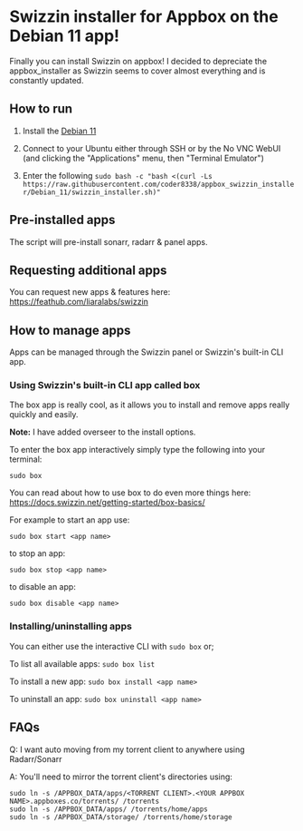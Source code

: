 # Swizzin installer for Appbox on the Debian 11 app!
Finally you can install Swizzin on appbox! I decided to depreciate the appbox_installer as Swizzin seems to cover almost everything and is constantly updated.

## How to run
1. Install the [Debian 11](https://www.appbox.co/appstore/app/217)

2. Connect to your Ubuntu either through SSH or by the No VNC WebUI (and clicking the "Applications" menu, then "Terminal Emulator")

3. Enter the following `sudo bash -c "bash <(curl -Ls https://raw.githubusercontent.com/coder8338/appbox_swizzin_installer/Debian_11/swizzin_installer.sh)"`

## Pre-installed apps
The script will pre-install sonarr, radarr & panel apps.

## Requesting additional apps
You can request new apps & features here: https://feathub.com/liaralabs/swizzin

## How to manage apps
Apps can be managed through the Swizzin panel or Swizzin's built-in CLI app.

### Using Swizzin's built-in CLI app called box
The box app is really cool, as it allows you to install and remove apps really quickly and easily.

**Note:** I have added overseer to the install options.

To enter the box app interactively simply type the following into your terminal:

`sudo box`

You can read about how to use box to do even more things here: https://docs.swizzin.net/getting-started/box-basics/

For example to start an app use:

`sudo box start <app name>`

to stop an app:

`sudo box stop <app name>`

to disable an app:

`sudo box disable <app name>`

### Installing/uninstalling apps

You can either use the interactive CLI with `sudo box` or;

To list all available apps:
`sudo box list`

To install a new app:
`sudo box install <app name>`
  
To uninstall an app:
`sudo box uninstall <app name>`

## FAQs
Q: I want auto moving from my torrent client to anywhere using Radarr/Sonarr

A: You'll need to mirror the torrent client's directories using:

```
sudo ln -s /APPBOX_DATA/apps/<TORRENT CLIENT>.<YOUR APPBOX NAME>.appboxes.co/torrents/ /torrents
sudo ln -s /APPBOX_DATA/apps/ /torrents/home/apps
sudo ln -s /APPBOX_DATA/storage/ /torrents/home/storage
```
